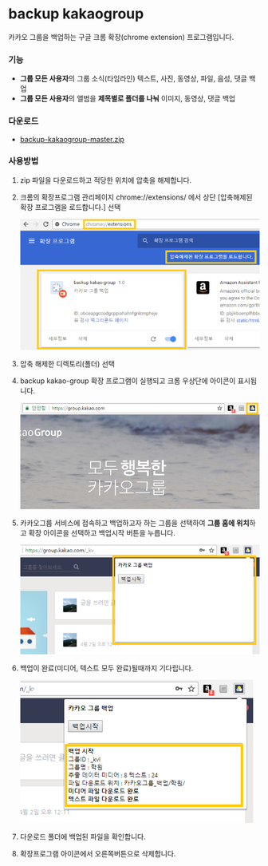 # backup kakaogroup
카카오 그룹을 백업하는 구글 크롬 확장(chrome extension) 프로그램입니다.

### 기능
* **그룹 모든 사용자**의 그룹 소식(타임라인) 텍스트, 사진, 동영상, 파일, 음성, 댓글 백업
* **그룹 모든 사용자**의 앨범을 **제목별로 폴더를 나눠** 이미지, 동영상, 댓글 백업

### 다운로드
* [backup-kakaogroup-master.zip](https://github.com/a-o-a/backup-kakaogroup/archive/master.zip)

### 사용방법

1. zip 파일을 다운로드하고 적당한 위치에 압축을 해제합니다.

2. 크롬의 확장프로그램 관리페이지 chrome://extensions/ 에서 상단 [압축해제된 확장 프로그램을 로드합니다.] 선택

    ![howto](/readme/howto_01.PNG)

3. 압축 해제한 디렉토리(폴더) 선택

4. backup kakao-group 확장 프로그램이 실행되고 크롬 우상단에 아이콘이 표시됩니다.

    ![howto](/readme/howto_02.PNG)

5. 카카오그룹 서비스에 접속하고 백업하고자 하는 그룹을 선택하여 **그룹 홈에 위치**하고 확장 아이콘을 선택하고 백업시작 버튼을 누릅니다.

    ![howto](/readme/howto_03.PNG)

6. 백업이 완료(미디어, 텍스트 모두 완료)될때까지 기다립니다. 

    ![howto](/readme/howto_04.PNG)

7. 다운로드 폴더에 백업된 파일을 확인합니다.

8. 확장프로그램 아이콘에서 오른쪽버튼으로 삭제합니다.
